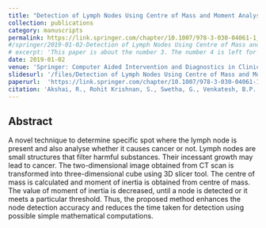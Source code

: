 ```yaml
---
title: "Detection of Lymph Nodes Using Centre of Mass and Moment Analysis"
collection: publications
category: manuscripts
permalink: https://link.springer.com/chapter/10.1007/978-3-030-04061-1_24 
#/springer/2019-01-02-Detection of Lymph Nodes Using Centre of Mass and Moment Analysis
# excerpt: 'This paper is about the number 3. The number 4 is left for future work.'
date: 2019-01-02
venue: 'Springer: Computer Aided Intervention and Diagnostics in Clinical and Medical Images'
slidesurl: '/files/Detection of Lymph Nodes Using Centre of Mass and Moment Analysis.pdf'
paperurl:  'https://link.springer.com/chapter/10.1007/978-3-030-04061-1_24'
citation: 'Akshai, R., Rohit Krishnan, S., Swetha, G., Venkatesh, B.P. (2019). &quot;Detection of Lymph Nodes Using Centre of Mass and Moment Analysis.&quot; <i>Computer Aided Intervention and Diagnostics in Clinical and Medical Images.</i>. vol 31. pp 239–246'
---
```


## Abstract
A novel technique to determine specific spot where the lymph node is present and also analyse whether it causes cancer or not. Lymph nodes are small structures that filter harmful substances. Their incessant growth may lead to cancer. The two-dimensional image obtained from CT scan is transformed into three-dimensional cube using 3D slicer tool. The centre of mass is calculated and moment of inertia is obtained from centre of mass. The value of moment of inertia is decreased, until a node is detected or it meets a particular threshold. Thus, the proposed method enhances the node detection accuracy and reduces the time taken for detection using possible simple mathematical computations.